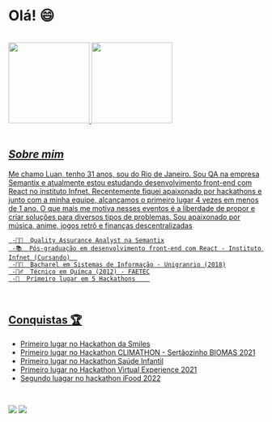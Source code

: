 <!--
**LuanPablo/LuanPablo** is a ✨ _special_ ✨ repository because its `README.md` (this file) appears on your GitHub profile.
-->
# Olá! 😄

<br>

<div align="left">
  <a href="https://github.com/LuanPablo">
  <img height="160em" src="https://github-readme-stats.vercel.app/api?username=LuanPablo&show_icons=true&bg_color=3D3D3D&title_color=00E6FE&icon_color=00E6FE&text_color=FFFFFF"/>
  <img height="160em" src="https://github-readme-stats.vercel.app/api/top-langs/?username=LuanPablo&layout=compact&langs_count=7&true&bg_color=3D3D3D&title_color=00E6FE&icon_color=00E6FE&text_color=FFFFFF"/>
  
</div>
        
<br>

## ***Sobre mim***

<p>
      Me chamo Luan, tenho 31 anos, sou do Rio de Janeiro. Sou QA na empresa Semantix e atualmente estou estudando desenvolvimento front-end com React no instituto Infnet.
      Recentemente fiquei apaixonado por hackathons e junto com a minha equipe, alcançamos o primeiro lugar 4 vezes em menos de 1 ano. O que mais me motiva nesses eventos é a liberdade de propor e criar soluções para diversos tipos de problemas. Sou apaixonado por música, anime, jogos retrô e finanças descentralizadas
</p>
  
  
     -👩‍💻  Quality Assurance Analyst na Semantix
     -📚  Pós-graduação em desenvolvimento front-end com React - Instituto Infnet (Cursando)  
     -👨‍🎓  Bacharel em Sistemas de Informação - Unigranrio (2018)
     -🧙‍♂️  Técnico em Químca (2012) - FAETEC
     -🥇  Primeiro lugar em 5 Hackathons    
<br>
     
## Conquistas 🏆
      
- [Primeiro lugar no Hackathon da Smiles](https://www.youtube.com/watch?v=7sYfDyWGUKY&t=4300s)
- [Primeiro lugar no Hackathon CLIMATHON - Sertãozinho BIOMAS 2021]()
- [Primeiro lugar no Hackathon Saúde Infantil](https://www.youtube.com/watch?v=flPGdf07Mzs&t=2670s)
- [Primeiro lugar no Hackathon Virtual Experience 2021]()
- [Segundo luagar no hackathon iFood 2022](https://www.youtube.com/watch?v=m38KAjgp9iY)

<div> 
     
<br>

  <a href = "mailto:luanpablopaivadelima@gmail.com"><img src="https://img.shields.io/badge/-Gmail-%23333?style=for-the-badge&logo=gmail&logoColor=white" target="_blank"></a>
  <a href="https://www.linkedin.com/in/luan-paiva-0b20b415b/" target="_blank"><img src="https://img.shields.io/badge/-LinkedIn-%230077B5?style=for-the-badge&logo=linkedin&logoColor=white" target="_blank"></a> 
 
</div>
